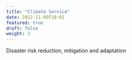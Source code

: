 ```yaml
---
title: "Climate Service"
date: 2022-11-09T18:02
featured: true
draft: false
weight: 3
---
```


Disaster risk reduction, mitigation and adaptation